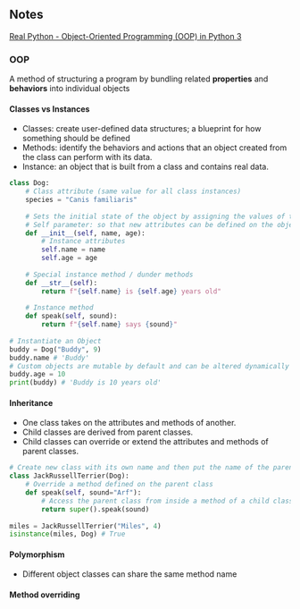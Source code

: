 ## Notes

[Real Python  - Object-Oriented Programming (OOP) in Python 3](https://realpython.com/python3-object-oriented-programming/)

### OOP
A method of structuring a program by bundling related __properties__ and __behaviors__ into individual objects

#### Classes vs Instances
* Classes: create user-defined data structures; a blueprint for how something should be defined
* Methods: identify the behaviors and actions that an object created from the class can perform with its data. 
* Instance: an object that is built from a class and contains real data.

```python
class Dog:
    # Class attribute (same value for all class instances)
    species = "Canis familiaris"
    
    # Sets the initial state of the object by assigning the values of the object’s properties
    # Self parameter: so that new attributes can be defined on the object
    def __init__(self, name, age):
        # Instance attributes
        self.name = name
        self.age = age
    
    # Special instance method / dunder methods
    def __str__(self):
        return f"{self.name} is {self.age} years old"
    
    # Instance method 
    def speak(self, sound):
        return f"{self.name} says {sound}"
        
# Instantiate an Object
buddy = Dog("Buddy", 9)
buddy.name # 'Buddy'
# Custom objects are mutable by default and can be altered dynamically
buddy.age = 10 
print(buddy) # 'Buddy is 10 years old'
```

#### Inheritance
* One class takes on the attributes and methods of another.
* Child classes are derived from parent classes.
* Child classes can override or extend the attributes and methods of parent classes.

```python
# Create new class with its own name and then put the name of the parent class in parentheses
class JackRussellTerrier(Dog):
    # Override a method defined on the parent class
    def speak(self, sound="Arf"):
        # Access the parent class from inside a method of a child class 
        return super().speak(sound)
    
miles = JackRussellTerrier("Miles", 4)    
isinstance(miles, Dog) # True
```


#### Polymorphism
* Different object classes can share the same method name

#### Method overriding










